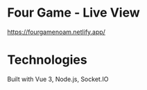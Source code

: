 # Four Game - Live View
https://fourgamenoam.netlify.app/

# Technologies
Built with Vue 3, Node.js, Socket.IO
